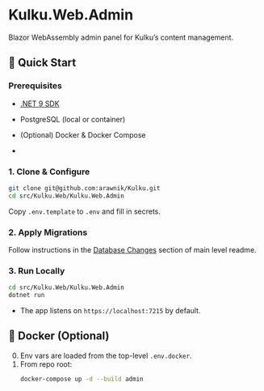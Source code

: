 ﻿# Kulku.Web.Admin

Blazor WebAssembly admin panel for Kulku’s content management.


## 🚀 Quick Start

### Prerequisites
- [.NET 9 SDK](https://dotnet.microsoft.com/download/dotnet/9.0)  
- PostgreSQL (local or container)  
- (Optional) Docker & Docker Compose  

- 
### 1. Clone & Configure

```bash
git clone git@github.com:arawnik/Kulku.git
cd src/Kulku.Web/Kulku.Web.Admin
```

Copy `.env.template` to `.env` and fill in secrets.


### 2. Apply Migrations

Follow instructions in the [Database Changes](../../../README.md#-database-changes) section of main level readme.


### 3. Run Locally
```bash
cd src/Kulku.Web/Kulku.Web.Admin
dotnet run
```
- The app listens on `https://localhost:7215` by default.


## 🐳 Docker (Optional)

0. Env vars are loaded from the top-level `.env.docker`.
1. From repo root:
   ```bash
   docker-compose up -d --build admin
   ```
